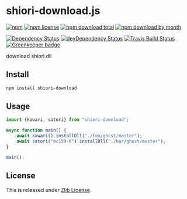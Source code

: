 # shiori-download.js

[![npm](https://img.shields.io/npm/v/shiori-download.svg)](https://www.npmjs.com/package/shiori-download)
[![npm license](https://img.shields.io/npm/l/shiori-download.svg)](https://www.npmjs.com/package/shiori-download)
[![npm download total](https://img.shields.io/npm/dt/shiori-download.svg)](https://www.npmjs.com/package/shiori-download)
[![npm download by month](https://img.shields.io/npm/dm/shiori-download.svg)](https://www.npmjs.com/package/shiori-download)

[![Dependency Status](https://david-dm.org/Narazaka/shiori-download.js/status.svg)](https://david-dm.org/Narazaka/shiori-download.js)
[![devDependency Status](https://david-dm.org/Narazaka/shiori-download.js/dev-status.svg)](https://david-dm.org/Narazaka/shiori-download.js?type=dev)
[![Travis Build Status](https://travis-ci.org/Narazaka/shiori-download.js.svg?branch=master)](https://travis-ci.org/Narazaka/shiori-download.js)
[![Greenkeeper badge](https://badges.greenkeeper.io/Narazaka/shiori-download.js.svg)](https://greenkeeper.io/)

download shiori.dll

## Install

```bash
npm install shiori-download
```

## Usage

```typescript
import {kawari, satori} from "shiori-download";

async function main() {
    await kawari().installDll("./foo/ghost/master");
    await satori("mc159-6").installDll("./bar/ghost/master");
}

main();
```

## License

This is released under [Zlib License](http://narazaka.net/license/Zlib?2018).
